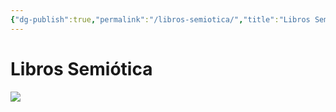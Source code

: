 ```yaml
---
{"dg-publish":true,"permalink":"/libros-semiotica/","title":"Libros Semiótica","tags":["Referencia,"],"created":"2023-05-02T10:54:05.714-05:00","updated":"2023-05-02T10:54:33.479-05:00"}
---
```



# Libros Semiótica

![](https://i.imgur.com/R9ARO0Z.jpg)
